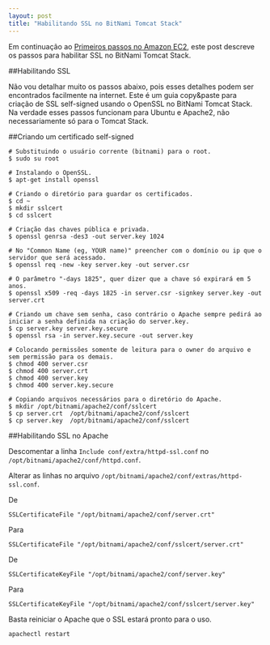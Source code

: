 ```yaml
---
layout: post
title: "Habilitando SSL no BitNami Tomcat Stack"
---
```


Em continuação ao [Primeiros passos no Amazon EC2](http://pablocantero.com/blog/2011/07/08/primeiros-passos-no-amazon-ec2/), este post descreve os passos para habilitar SSL no BitNami Tomcat Stack.

<!--more-->

##Habilitando SSL

Não vou detalhar muito os passos abaixo, pois esses detalhes podem ser encontrados facilmente na internet. Este é um guia copy&paste para criação de SSL self-signed usando o OpenSSL no BitNami Tomcat Stack. Na verdade esses passos funcionam para Ubuntu e Apache2, não necessariamente só para o Tomcat Stack.

##Criando um certificado self-signed

    # Substituindo o usuário corrente (bitnami) para o root.
    $ sudo su root

    # Instalando o OpenSSL.
    $ apt-get install openssl

    # Criando o diretório para guardar os certificados.
    $ cd ~
    $ mkdir sslcert
    $ cd sslcert

    # Criação das chaves pública e privada.
    $ openssl genrsa -des3 -out server.key 1024

    # No "Common Name (eg, YOUR name)" preencher com o domínio ou ip que o servidor que será acessado.
    $ openssl req -new -key server.key -out server.csr

    # O parâmetro "-days 1825", quer dizer que a chave só expirará em 5 anos.
    $ openssl x509 -req -days 1825 -in server.csr -signkey server.key -out server.crt

    # Criando um chave sem senha, caso contrário o Apache sempre pedirá ao iniciar a senha definida na criação do server.key.
    $ cp server.key server.key.secure
    $ openssl rsa -in server.key.secure -out server.key

    # Colocando permissões somente de leitura para o owner do arquivo e sem permissão para os demais.
    $ chmod 400 server.csr
    $ chmod 400 server.crt
    $ chmod 400 server.key
    $ chmod 400 server.key.secure

    # Copiando arquivos necessários para o diretório do Apache.
    $ mkdir /opt/bitnami/apache2/conf/sslcert
    $ cp server.crt  /opt/bitnami/apache2/conf/sslcert
    $ cp server.key  /opt/bitnami/apache2/conf/sslcert

##Habilitando SSL no Apache

Descomentar a linha ```Include conf/extra/httpd-ssl.conf``` no ```/opt/bitnami/apache2/conf/httpd.conf```.

Alterar as linhas no arquivo ```/opt/bitnami/apache2/conf/extras/httpd-ssl.conf```.

De

    SSLCertificateFile "/opt/bitnami/apache2/conf/server.crt"

Para

    SSLCertificateFile "/opt/bitnami/apache2/conf/sslcert/server.crt"

De

    SSLCertificateKeyFile "/opt/bitnami/apache2/conf/server.key"

Para

    SSLCertificateKeyFile "/opt/bitnami/apache2/conf/sslcert/server.key"

Basta reiniciar o Apache que o SSL estará pronto para o uso.

    apachectl restart
